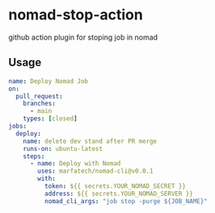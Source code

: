 # nomad-stop-action
 github action plugin for stoping job in nomad


## Usage




```yaml
name: Deploy Nomad Job
on:
  pull_request:
    branches:
      - main
    types: [closed]
jobs:
  deploy:
    name: delete dev stand after PR merge
    runs-on: ubuntu-latest
    steps:
      - name: Deploy with Nomad
        uses: marfatech/nomad-cli@v0.0.1
        with:
          token: ${{ secrets.YOUR_NOMAD_SECRET }}
          address: ${{ secrets.YOUR_NOMAD_SERVER }}
          nomad_cli_args: "job stop -purge ${JOB_NAME}"
```